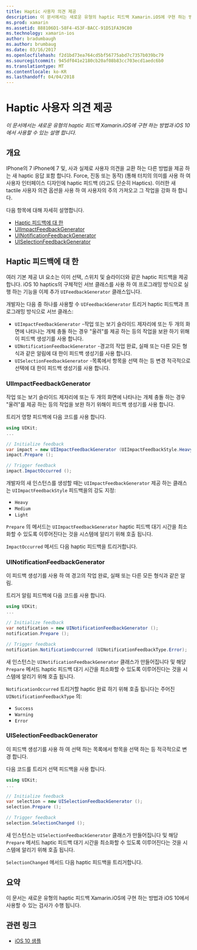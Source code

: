 ```yaml
---
title: Haptic 사용자 의견 제공
description: 이 문서에서는 새로운 유형의 haptic 피드백 Xamarin.iOS에 구현 하는 방법과 iOS 10에서 사용할 수 있는 설명 합니다.
ms.prod: xamarin
ms.assetid: 888106D1-58F4-453F-BACC-91D51FA39C80
ms.technology: xamarin-ios
author: bradumbaugh
ms.author: brumbaug
ms.date: 03/16/2017
ms.openlocfilehash: f2d1bd73ea764cd5bf56775abd7c7357b039bc79
ms.sourcegitcommit: 945df041e2180cb20af08b83cc703ecd1aedc6b0
ms.translationtype: MT
ms.contentlocale: ko-KR
ms.lasthandoff: 04/04/2018
---
```

# <a name="providing-haptic-feedback"></a>Haptic 사용자 의견 제공

_이 문서에서는 새로운 유형의 haptic 피드백 Xamarin.iOS에 구현 하는 방법과 iOS 10에서 사용할 수 있는 설명 합니다._

<a name="Overview" />

## <a name="overview"></a>개요

IPhone의 7 iPhone에 7 및, 사과 실제로 사용자 의견을 교환 하는 다른 방법을 제공 하는 새 haptic 응답 포함 합니다. Force, 진동 또는 동작) (통해 터치의 의미를 사용 하 여 사용자 인터페이스 디자인에 haptic 피드백 (라고도 단순히 Haptics). 이러한 새 tactile 사용자 의견 옵션을 사용 하 여 사용자의 주의 가져오고 그 작업을 강화 하 합니다.

다음 항목에 대해 자세히 설명합니다.

- [Haptic 피드백에 대 한](#About-Haptic-Feedback)
- [UIImpactFeedbackGenerator](#UIImpactFeedbackGenerator)
- [UINotificationFeedbackGenerator](#UINotificationFeedbackGenerator)
- [UISelectionFeedbackGenerator](#UISelectionFeedbackGenerator)

<a name="About-Haptic-Feedback" />

## <a name="about-haptic-feedback"></a>Haptic 피드백에 대 한

여러 기본 제공 UI 요소는 이미 선택, 스위치 및 슬라이더와 같은 haptic 피드백을 제공 합니다. iOS 10 haptics의 구체적인 서브 클래스를 사용 하 여 프로그래밍 방식으로 실행 하는 기능을 이제 추가 `UIFeedbackGenerator` 클래스입니다.

개발자는 다음 중 하나를 사용할 수 `UIFeedbackGenerator` 트리거 haptic 피드백과 프로그래밍 방식으로 서브 클래스:

- `UIImpactFeedbackGenerator` -작업 또는 보기 슬라이드 제자리에 또는 두 개의 화면에 나타나는 개체 충돌 하는 경우 "울려"를 제공 하는 등의 작업을 보완 하기 위해이 피드백 생성기를 사용 합니다.
- `UINotificationFeedbackGenerator` -경고의 작업 완료, 실패 또는 다른 모든 형식과 같은 알림에 대 한이 피드백 생성기를 사용 합니다.
- `UISelectionFeedbackGenerator` -목록에서 항목을 선택 하는 등 변경 적극적으로 선택에 대 한이 피드백 생성기를 사용 합니다.

<a name="UIImpactFeedbackGenerator" />

### <a name="uiimpactfeedbackgenerator"></a>UIImpactFeedbackGenerator

작업 또는 보기 슬라이드 제자리에 또는 두 개의 화면에 나타나는 개체 충돌 하는 경우 "울려"를 제공 하는 등의 작업을 보완 하기 위해이 피드백 생성기를 사용 합니다.

트리거 영향 피드백에 다음 코드를 사용 합니다.

```csharp
using UIKit;
...

// Initialize feedback
var impact = new UIImpactFeedbackGenerator (UIImpactFeedbackStyle.Heavy);
impact.Prepare ();

// Trigger feedback
impact.ImpactOccurred ();
```

개발자의 새 인스턴스를 생성할 때는 `UIImpactFeedbackGenerator` 제공 하는 클래스는 `UIImpactFeedbackStyle` 피드백을의 강도 지정:

- `Heavy`
- `Medium`
- `Light`

`Prepare` 의 메서드는 `UIImpactFeedbackGenerator` haptic 피드백 대기 시간을 최소화할 수 있도록 이루어진다는 것을 시스템에 알리기 위해 호출 됩니다.

`ImpactOccurred` 메서드 다음 haptic 피드백을 트리거합니다.

<a name="UINotificationFeedbackGenerator" />

### <a name="uinotificationfeedbackgenerator"></a>UINotificationFeedbackGenerator

이 피드백 생성기를 사용 하 여 경고의 작업 완료, 실패 또는 다른 모든 형식과 같은 알림.

트리거 알림 피드백에 다음 코드를 사용 합니다.

```csharp
using UIKit;
...

// Initialize feedback
var notification = new UINotificationFeedbackGenerator ();
notification.Prepare ();

// Trigger feedback
notification.NotificationOccurred (UINotificationFeedbackType.Error);
```

새 인스턴스는 `UINotificationFeedbackGenerator` 클래스가 만들어집니다 및 해당 `Prepare` 메서드 haptic 피드백 대기 시간을 최소화할 수 있도록 이루어진다는 것을 시스템에 알리기 위해 호출 됩니다.

`NotificationOccurred` 트리거할 haptic 완료 하기 위해 호출 됩니다는 주어진 `UINotificationFeedbackType` 의:

- `Success`
- `Warning`
- `Error`

<a name="UISelectionFeedbackGenerator" />

### <a name="uiselectionfeedbackgenerator"></a>UISelectionFeedbackGenerator

이 피드백 생성기를 사용 하 여 선택 하는 목록에서 항목을 선택 하는 등 적극적으로 변경 합니다.

다음 코드를 트리거 선택 피드백을 사용 합니다.

```csharp
using UIKit;
...

// Initialize feedback
var selection = new UISelectionFeedbackGenerator ();
selection.Prepare ();

// Trigger feedback
selection.SelectionChanged ();
```

새 인스턴스는 `UISelectionFeedbackGenerator` 클래스가 만들어집니다 및 해당 `Prepare` 메서드 haptic 피드백 대기 시간을 최소화할 수 있도록 이루어진다는 것을 시스템에 알리기 위해 호출 됩니다.

`SelectionChanged` 메서드 다음 haptic 피드백을 트리거합니다.

## <a name="summary"></a>요약

이 문서는 새로운 유형의 haptic 피드백 Xamarin.iOS에 구현 하는 방법과 iOS 10에서 사용할 수 있는 검사가 수행 됩니다.

## <a name="related-links"></a>관련 링크

- [iOS 10 샘플](https://developer.xamarin.com/samples/ios/iOS10/)
